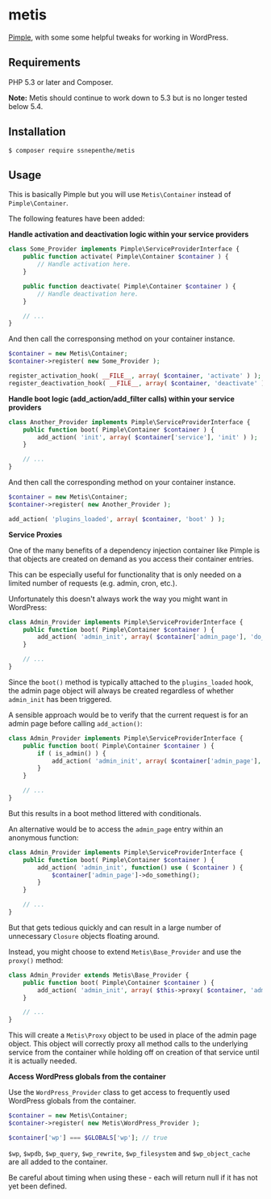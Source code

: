 # metis
[Pimple](https://pimple.sensiolabs.org/), with some some helpful tweaks for working in WordPress.

## Requirements
PHP 5.3 or later and Composer.

**Note:** Metis should continue to work down to 5.3 but is no longer tested below 5.4.

## Installation
```
$ composer require ssnepenthe/metis
```

## Usage
This is basically Pimple but you will use `Metis\Container` instead of `Pimple\Container`.

The following features have been added:

**Handle activation and deactivation logic within your service providers**

```php
class Some_Provider implements Pimple\ServiceProviderInterface {
    public function activate( Pimple\Container $container ) {
        // Handle activation here.
    }

    public function deactivate( Pimple\Container $container ) {
        // Handle deactivation here.
    }

    // ...
}
```

And then call the corresponsing method on your container instance.

```php
$container = new Metis\Container;
$container->register( new Some_Provider );

register_activation_hook( __FILE__, array( $container, 'activate' ) );
register_deactivation_hook( __FILE__, array( $container, 'deactivate' ) );
```

**Handle boot logic (add_action/add_filter calls) within your service providers**

```php
class Another_Provider implements Pimple\ServiceProviderInterface {
    public function boot( Pimple\Container $container ) {
        add_action( 'init', array( $container['service'], 'init' ) );
    }

    // ...
}
```

And then call the corresponding method on your container instance.

```php
$container = new Metis\Container;
$container->register( new Another_Provider );

add_action( 'plugins_loaded', array( $container, 'boot' ) );
```

**Service Proxies**

One of the many benefits of a dependency injection container like Pimple is that objects are created on demand as you access their container entries.

This can be especially useful for functionality that is only needed on a limited number of requests (e.g. admin, cron, etc.).

Unfortunately this doesn't always work the way you might want in WordPress:

```php
class Admin_Provider implements Pimple\ServiceProviderInterface {
    public function boot( Pimple\Container $container ) {
        add_action( 'admin_init', array( $container['admin_page'], 'do_something' ) );
    }

    // ...
}
```

Since the `boot()` method is typically attached to the `plugins_loaded` hook, the admin page object will always be created regardless of whether `admin_init` has been triggered.

A sensible approach would be to verify that the current request is for an admin page before calling `add_action()`:

```php
class Admin_Provider implements Pimple\ServiceProviderInterface {
    public function boot( Pimple\Container $container ) {
        if ( is_admin() ) {
            add_action( 'admin_init', array( $container['admin_page'], 'do_something' ) );
        }
    }

    // ...
}
```

But this results in a boot method littered with conditionals.

An alternative would be to access the `admin_page` entry within an anonymous function:

```php
class Admin_Provider implements Pimple\ServiceProviderInterface {
    public function boot( Pimple\Container $container ) {
        add_action( 'admin_init', function() use ( $container ) {
            $container['admin_page']->do_something();
        }
    }

    // ...
}
```

But that gets tedious quickly and can result in a large number of unnecessary `Closure` objects floating around.

Instead, you might choose to extend `Metis\Base_Provider` and use the `proxy()` method:

```php
class Admin_Provider extends Metis\Base_Provider {
    public function boot( Pimple\Container $container ) {
        add_action( 'admin_init', array( $this->proxy( $container, 'admin_page' ), 'do_something' ) );
    }

    // ...
}
```

This will create a `Metis\Proxy` object to be used in place of the admin page object. This object will correctly proxy all method calls to the underlying service from the container while holding off on creation of that service until it is actually needed.

**Access WordPress globals from the container**

Use the `WordPress_Provider` class to get access to frequently used WordPress globals from the container.

```php
$container = new Metis\Container;
$container->register( new Metis\WordPress_Provider );

$container['wp'] === $GLOBALS['wp']; // true
```

`$wp`, `$wpdb`, `$wp_query`, `$wp_rewrite`, `$wp_filesystem` and `$wp_object_cache` are all added to the container.

Be careful about timing when using these - each will return null if it has not yet been defined.
